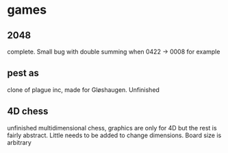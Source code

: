 # games

## 2048

complete. Small bug with double summing when 0422 -> 0008 for example

## pest as 

clone of plague inc, made for Gløshaugen. Unfinished

## 4D chess 

unfinished multidimensional chess, graphics are only for 4D but the rest is fairly abstract. Little needs to be added to change dimensions. 
Board size is arbitrary
